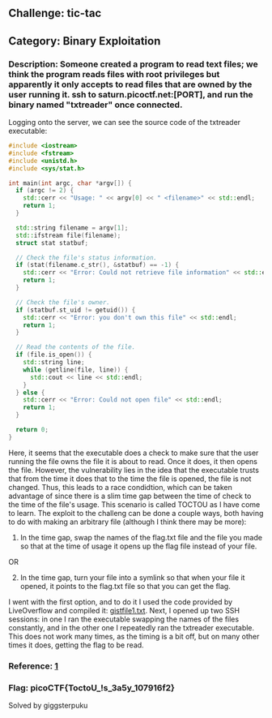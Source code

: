 ## Challenge: tic-tac

## Category: Binary Exploitation

### Description: Someone created a program to read text files; we think the program reads files with root privileges but apparently it only accepts to read files that are owned by the user running it. ssh to saturn.picoctf.net:[PORT], and run the binary named "txtreader" once connected.

Logging onto the server, we can see the source code of the txtreader executable:

```c++
#include <iostream>
#include <fstream>
#include <unistd.h>
#include <sys/stat.h>

int main(int argc, char *argv[]) {
  if (argc != 2) {
    std::cerr << "Usage: " << argv[0] << " <filename>" << std::endl;
    return 1;
  }

  std::string filename = argv[1];
  std::ifstream file(filename);
  struct stat statbuf;

  // Check the file's status information.
  if (stat(filename.c_str(), &statbuf) == -1) {
    std::cerr << "Error: Could not retrieve file information" << std::endl;
    return 1;
  }

  // Check the file's owner.
  if (statbuf.st_uid != getuid()) {
    std::cerr << "Error: you don't own this file" << std::endl;
    return 1;
  }

  // Read the contents of the file.
  if (file.is_open()) {
    std::string line;
    while (getline(file, line)) {
      std::cout << line << std::endl;
    }
  } else {
    std::cerr << "Error: Could not open file" << std::endl;
    return 1;
  }

  return 0;
}
```

Here, it seems that the executable does a check to make sure that the user running the file owns the file it is about to read. Once it does, it then opens the file. However, the vulnerability lies in the idea that the executable trusts that from the time it does that to the time the file is opened, the file is not changed. Thus, this leads to a race condidtion, which can be taken advantage of since there is a slim time gap between the time of check to the time of the file's usage. This scenario is called TOCTOU as I have come to learn. The exploit to the challeng can be done a couple ways, both having to do with making an arbitrary file (although I think there may be more):

1. In the time gap, swap the names of the flag.txt file and the file you made so that at the time of usage it opens up the flag file instead of your file.

OR

2. In the time gap, turn your file into a symlink so that when your file it opened, it points to the flag.txt file so that you can get the flag.

I went with the first option, and to do it I used the code provided by LiveOverflow and compiled it: [gistfile1.txt](https://gist.github.com/LiveOverflow/590edaf5cf3adeea31c73e303692dec0). Next, I opened up two SSH sessions: in one I ran the executable swapping the names of the files constantly, and in the other one I repeatedly ran the txtreader executable. This does not work many times, as the timing is a bit off, but on many other times it does, getting the flag to be read.

### Reference: [1](https://en.wikipedia.org/wiki/Time-of-check_to_time-of-use)

### Flag: picoCTF{ToctoU_!s_3a5y_107916f2}

Solved by giggsterpuku
